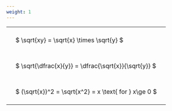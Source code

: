 ```yaml
---
weight: 1
---
```


<style type="text/css">
#T_b1245 th.col_heading {
  text-align: left;
  font-size: 1em;
}
#T_b1245 td {
  text-align: left;
  font-size: 1em;
  padding: 1.5em;
}
</style>
<table id="T_b1245">
  <thead>
  </thead>
  <tbody>
    <tr>
      <td id="T_b1245_row0_col0" class="data row0 col0" >$ \sqrt{xy} = \sqrt{x} \times \sqrt{y} $</td>
    </tr>
    <tr>
      <td id="T_b1245_row1_col0" class="data row1 col0" >$ \sqrt{\dfrac{x}{y}} = \dfrac{\sqrt{x}}{\sqrt{y}} $</td>
    </tr>
    <tr>
      <td id="T_b1245_row2_col0" class="data row2 col0" >$ (\sqrt{x})^2 = \sqrt{x^2} = x \text{ for } x\ge 0 $</td>
    </tr>
  </tbody>
</table>
